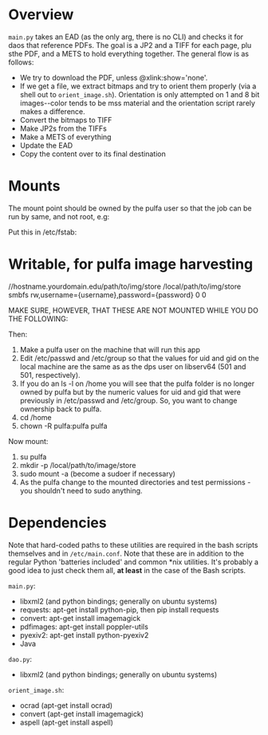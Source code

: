 Overview
========
`main.py` takes an EAD (as the only arg, there is no CLI) and checks it for daos 
that reference PDFs. The goal is a JP2 and a TIFF for each page, plu sthe PDF,
and a METS to hold everything together. The general flow is as follows:

 * We try to download the PDF, unless @xlink:show='none'.
 * If we get a file, we extract bitmaps and try to orient them properly (via a 
   shell out to `orient_image.sh`). Orientation is only attempted on 1 and 8 bit 
   images--color tends to be mss material and the orientation script rarely 
   makes a difference.
 * Convert the bitmaps to TIFF
 * Make JP2s from the TIFFs
 * Make a METS of everything
 * Update the EAD
 * Copy the content over to its final destination

Mounts
============
The mount point should be owned by the pulfa user so that the job can be run by 
same, and not root, e.g:

Put this in /etc/fstab:

# Writable, for pulfa image harvesting
//hostname.yourdomain.edu/path/to/img/store /local/path/to/img/store smbfs rw,username={username},password={password} 0 0 

MAKE SURE, HOWEVER, THAT THESE ARE NOT MOUNTED WHILE YOU DO THE FOLLOWING:

Then:
1. Make a pulfa user on the machine that will run this app
1. Edit /etc/passwd and /etc/group so that the values for uid and gid on the 
   local machine are the same as as the dps user on libserv64 (501 and 501, 
   respectively).
1. If you do an ls -l on /home you will see that the pulfa folder is no longer 
   owned by pulfa but by the numeric values for uid and gid that were previously 
   in /etc/passwd and /etc/group.  So, you want to change ownership back to 
   pulfa. 
1. cd /home
1. chown -R pulfa:pulfa pulfa

Now mount:
1. su pulfa
1. mkdir -p /local/path/to/image/store
1. sudo mount -a (become a sudoer if necessary)
1. As the pulfa change to the mounted directories and test permissions - you 
   shouldn't need to sudo anything. 

Dependencies
============
Note that hard-coded paths to these utilities are required in the bash scripts
themselves and in `/etc/main.conf`. Note that these are in addition to the 
regular Python 'batteries included' and common *nix utilities. It's probably a 
good idea to just check them all, __at least__ in the case of the Bash scripts.

`main.py`:
 * libxml2 (and python bindings; generally on ubuntu systems)
 * requests: apt-get install python-pip, then pip install requests
 * convert: apt-get install imagemagick
 * pdfimages: apt-get install poppler-utils
 * pyexiv2: apt-get install  python-pyexiv2
 * Java

`dao.py`:
* libxml2 (and python bindings; generally on ubuntu systems) 

`orient_image.sh`:
 * ocrad (apt-get install ocrad)
 * convert (apt-get install imagemagick)
 * aspell (apt-get install aspell)
